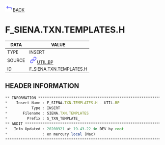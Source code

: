 <img src="../.resources/themes/unicons-line-6563ff/corner-up-left-alt.svg" alt="BACK" width="25" />[BACK](../DOCS/UTIL.BP.md)  
# F_SIENA.TXN.TEMPLATES.H  
|DATA|VALUE|
| --- | --- |
|TYPE|INSERT|
|SOURCE|<img src="../.resources/themes/unicons-line-6563ff/link.svg" alt="UTIL.BP" width="25" />[UTIL.BP](../DOCS/UTIL.BP.md)|
|ID|F_SIENA.TXN.TEMPLATES.H|
    
    
## HEADER INFORMATION  
```javascript
** INFORMATION ****************************************************************
*    Insert Name : F_SIENA.TXN.TEMPLATES.H - UTIL.BP
*           Type : INSERT
*       Filename : SIENA.TXN.TEMPLATES
*         Prefix : S_TXN_TEMPLATE_
** AUDIT **********************************************************************
*   Info Updated : 20200921 at 19.43.22 in DEV by root
*                : on mercury.local (Mac)
*******************************************************************************
```
